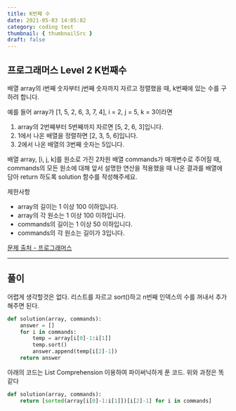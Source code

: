 ```yaml
---
title: K번째 수
date: 2021-05-03 14:05:82
category: coding test
thumbnail: { thumbnailSrc }
draft: false
---
```


## **프로그래머스 Level 2 K번째수**

배열 array의 i번째 숫자부터 j번째 숫자까지 자르고 정렬했을 때, k번째에 있는 수를 구하려 합니다.

예를 들어 array가 [1, 5, 2, 6, 3, 7, 4], i = 2, j = 5, k = 3이라면

1. array의 2번째부터 5번째까지 자르면 [5, 2, 6, 3]입니다.
2. 1에서 나온 배열을 정렬하면 [2, 3, 5, 6]입니다.
3. 2에서 나온 배열의 3번째 숫자는 5입니다.

배열 array, [i, j, k]를 원소로 가진 2차원 배열 commands가 매개변수로 주어질 때, commands의 모든 원소에 대해 앞서 설명한 연산을 적용했을 때 나온 결과를 배열에 담아 return 하도록 solution 함수를 작성해주세요.

제한사항
* array의 길이는 1 이상 100 이하입니다.
* array의 각 원소는 1 이상 100 이하입니다.
* commands의 길이는 1 이상 50 이하입니다.
* commands의 각 원소는 길이가 3입니다.

[문제 출처 - 프로그래머스](https://programmers.co.kr/learn/courses/30/lessons/42748)


* * *
## 풀이
어렵게 생각할것은 없다. 리스트를 자르고 sort()하고 n번째 인덱스의 수를 꺼내서 추가해주면 된다.

```python
def solution(array, commands):
    answer = []
    for i in commands:
        temp = array[i[0]-1:i[1]]
        temp.sort()
        answer.append(temp[i[2]-1])
    return answer
```

아래의 코드는 List Comprehension 이용하여 파이써닉하게 푼 코드. 위와 과정은 똑같다
```python
def solution(array, commands):
    return [sorted(array[i[0]-1:i[1]])[i[2]-1] for i in commands]
```
